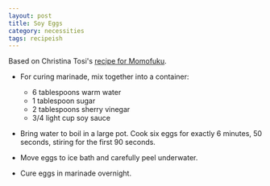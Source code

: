 ```yaml
---
layout: post
title: Soy Eggs
category: necessities
tags: recipeish
---
```


Based on Christina Tosi's
[recipe for Momofuku](https://food52.com/recipes/35930-momofuku-s-soy-sauce-eggs).

* For curing marinade, mix together into a container:
  - 6 tablespoons warm water
  - 1 tablespoon sugar
  - 2 tablespoons sherry vinegar
  - 3/4 light cup soy sauce

* Bring water to boil in a large pot. Cook six eggs for exactly 6
  minutes, 50 seconds, stiring for the first 90 seconds.
* Move eggs to ice bath and carefully peel underwater.

* Cure eggs in marinade overnight.
